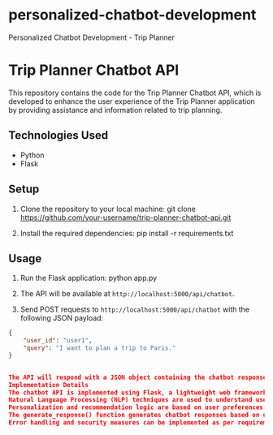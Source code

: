 # personalized-chatbot-development
Personalized Chatbot Development - Trip Planner

# Trip Planner Chatbot API

This repository contains the code for the Trip Planner Chatbot API, which is developed to enhance the user experience of the Trip Planner application by providing assistance and information related to trip planning.

## Technologies Used

- Python
- Flask

## Setup

1. Clone the repository to your local machine: git clone https://github.com/your-username/trip-planner-chatbot-api.git

2. Install the required dependencies: pip install -r requirements.txt


## Usage

1. Run the Flask application: python app.py
   
2. The API will be available at `http://localhost:5000/api/chatbot`.

3. Send POST requests to `http://localhost:5000/api/chatbot` with the following JSON payload:

```json
{
    "user_id": "user1",
    "query": "I want to plan a trip to Paris."
}


The API will respond with a JSON object containing the chatbot response.
Implementation Details
The chatbot API is implemented using Flask, a lightweight web framework for Python.
Natural Language Processing (NLP) techniques are used to understand user queries and extract relevant information.
Personalization and recommendation logic are based on user preferences and history stored in the user_data dictionary.
The generate_response() function generates chatbot responses based on user queries and preferences.
Error handling and security measures can be implemented as per requirements.



